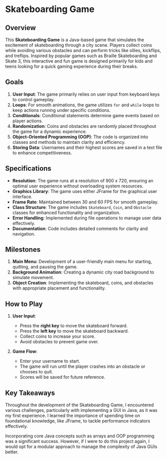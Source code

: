 # Skateboarding Game

## Overview

This **Skateboarding Game** is a Java-based game that simulates the excitement of skateboarding through a city scene. Players collect coins while avoiding various obstacles and can perform tricks like ollies, kickflips, and treflips. Inspired by popular games such as Braille Skateboarding and Skate 3, this interactive and fun game is designed primarily for kids and teens looking for a quick gaming experience during their breaks.

## Goals

1. **User Input**: The game primarily relies on user input from keyboard keys to control gameplay.
2. **Loops**: For smooth animations, the game utilizes `for` and `while` loops to keep actions running under specific conditions.
3. **Conditionals**: Conditional statements determine game events based on player actions.
4. **Randomization**: Coins and obstacles are randomly placed throughout the game for a dynamic experience.
5. **Object-Oriented Programming (OOP)**: The code is organized into classes and methods to maintain clarity and efficiency.
6. **Storing Data**: Usernames and their highest scores are saved in a text file to enhance competitiveness.

## Specifications

- **Resolution**: The game runs at a resolution of 900 x 720, ensuring an optimal user experience without overloading system resources.
- **Graphics Library**: The game uses either JFrame for the graphical user interface.
- **Frame Rate**: Maintained between 30 and 60 FPS for smooth gameplay.
- **Class Structure**: The game includes `Skateboard`, `Coin`, and `Obstacle` classes for enhanced functionality and organization.
- **Error Handling**: Implemented during file operations to manage user data effectively.
- **Documentation**: Code includes detailed comments for clarity and navigation.

## Milestones

1. **Main Menu**: Development of a user-friendly main menu for starting, quitting, and pausing the game.
2. **Background Animation**: Creating a dynamic city road background to simulate movement.
3. **Object Creation**: Implementing the skateboard, coins, and obstacles with appropriate placement and functionality.

## How to Play

1. **User Input**:
   - Press the **right key** to move the skateboard forward.
   - Press the **left key** to move the skateboard backward.
   - Collect coins to increase your score.
   - Avoid obstacles to prevent game over.

2. **Game Flow**:
   - Enter your username to start.
   - The game will run until the player crashes into an obstacle or chooses to quit.
   - Scores will be saved for future reference.

## Key Takeaways

Throughout the development of the Skateboarding Game, I encountered various challenges, particularly with implementing a GUI in Java, as it was my first experience. I learned the importance of spending time on foundational knowledge, like JFrame, to tackle performance indicators effectively. 

Incorporating core Java concepts such as arrays and OOP programming was a significant success. However, if I were to do this project again, I would opt for a modular approach to manage the complexity of Java GUIs better.

